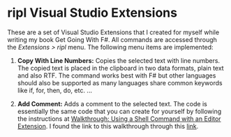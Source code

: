 # ripl Visual Studio Extensions

These are a set of Visual Studio Extensions that I created for myself while writing my book Get Going With F#. All commands are accessed through the _Extensions > ripl_ menu. The following menu items are implemented:

1. **Copy With Line Numbers:** Copies the selected text with line numbers. The copied text is placed in the clipboard in two data formats, plain text and also RTF. The command works best with F# but other languages should also be supported as many languages share common keywords like if, for, then, do, etc. ...

1. **Add Comment:** Adds a comment to the selected text. The code is essentially the same code that you can create for yourself by following the instructions at [Walkthrough: Using a Shell Command with an Editor Extension](https://docs.microsoft.com/en-gb/previous-versions/visualstudio/visual-studio-2015/extensibility/walkthrough-using-a-shell-command-with-an-editor-extension?view=vs-2015&redirectedfrom=MSDN). I found the link to this walkthrough through this [link](https://stackoverflow.com/questions/2868127/get-the-selected-text-of-the-editor-window-visual-studio-extension).
